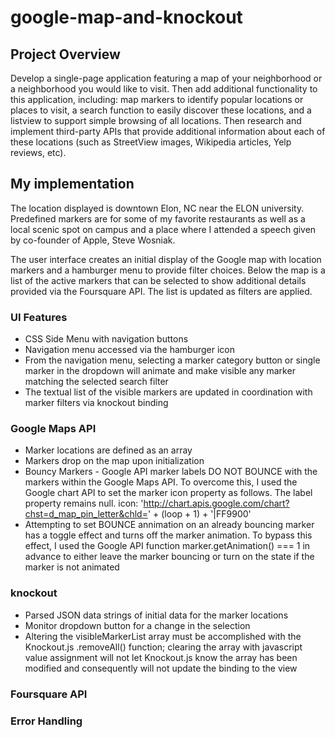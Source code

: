 # google-map-and-knockout

## Project Overview
Develop a single-page application featuring a map of your neighborhood or a neighborhood you would like to visit. Then add additional functionality to this application, including: map markers to identify popular locations or places to visit, a search function to easily discover these locations, and a listview to support simple browsing of all locations. Then research and implement third-party APIs that provide additional information about each of these locations (such as StreetView images, Wikipedia articles, Yelp reviews, etc).

## My implementation
The location displayed is downtown Elon, NC near the ELON university.  Predefined markers are for some of my favorite restaurants as well as a local scenic spot on campus and a place where I attended a speech given by co-founder of Apple, Steve Wosniak.

The user interface creates an initial display of the Google map with location markers and a hamburger menu to provide filter choices. Below the map is a list of the active markers that can be selected to show additional details provided via the Foursquare API.  The list is updated as filters are applied.

### UI Features
* CSS Side Menu with navigation buttons
* Navigation menu accessed via the hamburger icon
* From the navigation menu, selecting a marker category button or single marker in the dropdown will animate and make visible any marker matching the selected search filter
* The textual list of the visible markers are updated in coordination with marker filters via knockout binding

### Google Maps API
* Marker locations are defined as an array
* Markers drop on the map upon initialization
* Bouncy Markers - Google API marker labels DO NOT BOUNCE with the markers within the Google Maps API. To overcome this, I used the Google chart API to set the marker icon property as follows.  The label property remains null.
   icon: 'http://chart.apis.google.com/chart?chst=d_map_pin_letter&chld=' + (loop + 1) + '|FF9900'
* Attempting to set BOUNCE annimation on an already bouncing marker has a toggle effect and turns off the marker animation.  To bypass this effect, I used the Google API function marker.getAnimation() === 1 in advance to either leave the marker bouncing or turn on the state if the marker is not animated

### knockout
* Parsed JSON data strings of initial data for the marker locations
* Monitor dropdown button for a change in the selection
* Altering the visibleMarkerList array must be accomplished with the Knockout.js .removeAll() function; clearing the array with javascript value assignment will not let Knockout.js know the array has been modified and consequently will not update the binding to the view

### Foursquare API


### Error Handling
